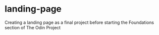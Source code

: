 # landing-page
Creating a landing page as a final project before starting the Foundations section of The Odin Project
